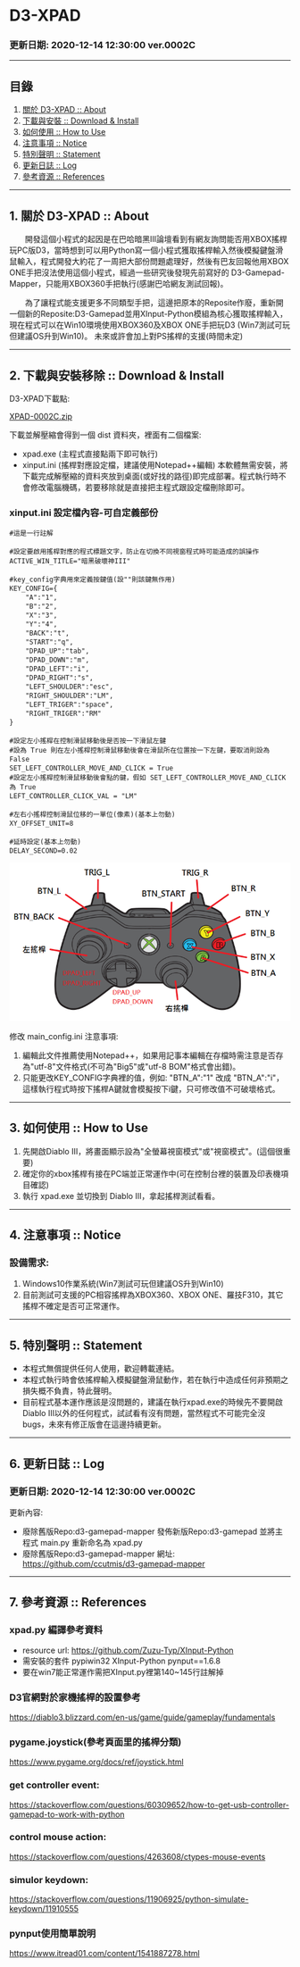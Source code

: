 # D3-XPAD

### 更新日期: 2020-12-14 12:30:00 ver.0002C

-----

## 目錄
1. [關於 D3-XPAD :: About]()
2. [下載與安裝 :: Download & Install]()
3. [如何使用 :: How to Use]()
4. [注意事項 :: Notice]()
5. [特別聲明 :: Statement]()
6. [更新日誌 :: Log]()
7. [參考資源 :: References]()

-----

## 1. 關於 D3-XPAD :: About

　　開發這個小程式的起因是在巴哈暗黑III論壇看到有網友詢問能否用XBOX搖桿玩PC版D3，當時想到可以用Python寫一個小程式獲取搖桿輸入然後模擬鍵盤滑鼠輸入，程式開發大約花了一周把大部份問題處理好，然後有巴友回報他用XBOX ONE手把沒法使用這個小程式，經過一些研究後發現先前寫好的 D3-Gamepad-Mapper，只能用XBOX360手把執行(感謝巴哈網友測試回報)。

　　為了讓程式能支援更多不同類型手把，這邊把原本的Reposite作廢，重新開一個新的Reposite:D3-Gamepad並用XInput-Python模組為核心獲取搖桿輸入，現在程式可以在Win10環境使用XBOX360及XBOX ONE手把玩D3 (Win7測試可玩但建議OS升到Win10)。
未來或許會加上對PS搖桿的支援(時間未定)

-----

## 2. 下載與安裝移除 :: Download & Install

D3-XPAD下載點:

[XPAD-0002C.zip](XPAD-0002C.zip)

下載並解壓縮會得到一個 dist 資料夾，裡面有二個檔案:

* xpad.exe (主程式直接點兩下即可執行)
* xinput.ini (搖桿對應設定檔，建議使用Notepad++編輯)
本軟體無需安裝，將下載完成解壓縮的資料夾放到桌面(或好找的路徑)即完成部署。程式執行時不會修改電腦機碼，若要移除就是直接把主程式跟設定檔刪除即可。

### xinput.ini 設定檔內容-可自定義部份

```
#這是一行註解

#設定要啟用搖桿對應的程式標題文字，防止在切換不同視窗程式時可能造成的誤操作
ACTIVE_WIN_TITLE="暗黑破壞神III"

#key_config字典用來定義按鍵值(設""則該鍵無作用)
KEY_CONFIG={
	"A":"1",
	"B":"2",
	"X":"3",
	"Y":"4",
	"BACK":"t",
	"START":"q",
	"DPAD_UP":"tab",
	"DPAD_DOWN":"m",
	"DPAD_LEFT":"i",
	"DPAD_RIGHT":"s",
	"LEFT_SHOULDER":"esc",
	"RIGHT_SHOULDER":"LM",
	"LEFT_TRIGER":"space",
	"RIGHT_TRIGER":"RM"
}

#設定左小搖桿在控制滑鼠移動後是否按一下滑鼠左鍵
#設為 True 則在左小搖桿控制滑鼠移動後會在滑鼠所在位置按一下左鍵，要取消則設為 False
SET_LEFT_CONTROLLER_MOVE_AND_CLICK = True
#設定左小搖桿控制滑鼠移動後會點的鍵，假如 SET_LEFT_CONTROLLER_MOVE_AND_CLICK 為 True
LEFT_CONTROLLER_CLICK_VAL = "LM"

#左右小搖桿控制滑鼠位移的一單位(像素)(基本上勿動)
XY_OFFSET_UNIT=8

#延時設定(基本上勿動)
DELAY_SECOND=0.02

```

![controller-mapping](controller-mapping.png)

修改 main_config.ini 注意事項:
1. 編輯此文件推薦使用Notepad++，如果用記事本編輯在存檔時需注意是否存為"utf-8"文件格式(不可為"Big5"或"utf-8 BOM"格式會出錯)。
2. 只能更改KEY_CONFIG字典裡的值，例如: "BTN_A":"1" 改成 "BTN_A":"i"，這樣執行程式時按下搖桿A鍵就會模擬按下i鍵，只可修改值不可破壞格式。

-----

## 3. 如何使用 :: How to Use

1. 先開啟Diablo III，將畫面顯示設為"全螢幕視窗模式"或"視窗模式"。(這個很重要)
2. 確定你的xbox搖桿有接在PC端並正常運作中(可在控制台裡的裝置及印表機項目確認)
3. 執行 xpad.exe 並切換到 Diablo III，拿起搖桿測試看看。

-----

## 4. 注意事項 :: Notice

### 設備需求:
1. Windows10作業系統(Win7測試可玩但建議OS升到Win10)
2. 目前測試可支援的PC相容搖桿為XBOX360、XBOX ONE、羅技F310，其它搖桿不確定是否可正常運作。

-----

## 5. 特別聲明 :: Statement

* 本程式無償提供任何人使用，歡迎轉載連結。
* 本程式執行時會依搖桿輸入模擬鍵盤滑鼠動作，若在執行中造成任何非預期之損失概不負責，特此聲明。
* 目前程式基本運作應該是沒問題的，建議在執行xpad.exe的時候先不要開啟 Diablo III以外的任何程式，試試看有沒有問題，當然程式不可能完全沒bugs，未來有修正版會在這邊持續更新。

-----

## 6. 更新日誌 :: Log

### 更新日期: 2020-12-14 12:30:00 ver.0002C
更新內容:
* 廢除舊版Repo:d3-gamepad-mapper 發佈新版Repo:d3-gamepad 並將主程式 main.py 重新命名為 xpad.py
* 廢除舊版Repo:d3-gamepad-mapper 網址: https://github.com/ccutmis/d3-gamepad-mapper

-----

## 7. 參考資源 :: References

### xpad.py 編譯參考資料
* resource url: https://github.com/Zuzu-Typ/XInput-Python
* 需安裝的套件 pypiwin32 XInput-Python pynput==1.6.8
* 要在win7能正常運作需把XInput.py裡第140~145行註解掉

### D3官網對於家機搖桿的設置參考
https://diablo3.blizzard.com/en-us/game/guide/gameplay/fundamentals

### pygame.joystick(參考頁面里的搖桿分類)
https://www.pygame.org/docs/ref/joystick.html

### get controller event:
https://stackoverflow.com/questions/60309652/how-to-get-usb-controller-gamepad-to-work-with-python

### control mouse action:
https://stackoverflow.com/questions/4263608/ctypes-mouse-events

### simulor keydown:
https://stackoverflow.com/questions/11906925/python-simulate-keydown/11910555

### pynput使用簡單說明
https://www.itread01.com/content/1541887278.html

